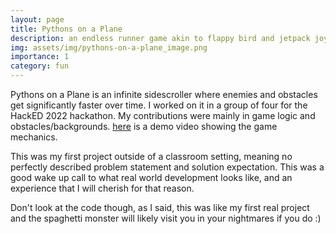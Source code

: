 ```yaml
---
layout: page
title: Pythons on a Plane
description: an endless runner game akin to flappy bird and jetpack joyride
img: assets/img/pythons-on-a-plane_image.png
importance: 1
category: fun
---
```


Pythons on a Plane is an infinite sidescroller where enemies and obstacles get significantly faster over time. I worked on it in a group of four for the HackED 2022 hackathon. My contributions were mainly in game logic and obstacles/backgrounds. [here](https://www.youtube.com/watch?v=T-iTU2XvVp8) is a demo video showing the game mechanics.

This was my first project outside of a classroom setting, meaning no perfectly
described problem statement and solution expectation. This was a good wake up call to what real world development looks like, and an experience that I will cherish for that reason.

Don't look at the code though, as I said, this was like my first real project and the spaghetti monster will likely visit you in your nightmares if you do :)
